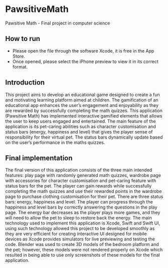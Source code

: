 # PawsitiveMath
Pawsitive Math - Final project in computer science  

## How to run  
- Please open the file through the software Xcode, it is free in the App Store.  
- Once opened, please select the iPhone preview to view it in its correct format.  

## Introduction  
This project aims to develop an educational game designed to create a fun and motivating learning platform aimed at children. The gamification of an educational app enhances the user’s engagement and enjoyability as they are rewarded by successfully completing the math quizzes. This application (Pawsitive Math) has implemented interactive gamified elements that allows the user to keep users engaged and entertained. The main feature of the application is its pet-caring abilities such as character customisation and status bars (energy, happiness and level) that gives the player sense of responsibility for their virtual pet. The status bars dynamically update based on the user’s performance in the maths quizzes.    

## Final implementation  
The final version of this application consists of the three main intended features: play page with randomly generated math quizzes, wardrobe page with accessories for character customisation and pet-caring feature with status bars for the pet. The player can gain rewards while successfully completing the math quizzes and use their rewarded points in the wardrobe page to purchase clothing customisation for their pet. There are three status bars: energy, happiness and level. The player can progress through the happiness and level bars by correctly answering the questions in the play page. The energy bar decreases as the player plays more games, and they will need to allow the pet to sleep to restore back the energy. The main technology used to implement this application is Xcode, Swift and Swift UI, using such technology allowed this project to be developed smoothly as they are very efficient for creating interactive UI designed for mobile devices as Xcode provides simulators for live previewing and testing the code. Blender was used to create 3D models of the bedroom platform and the pet; however, these models were not rendered properly on Xcode which resulted in being able to use only screenshots of these models for the final application.   
